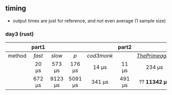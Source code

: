 
## timing
- output times are just for reference, and not even average (1 sample size)

### day3 (rust)
||part1||||part2|||
|:-:|:-:|:-:|:-:|:-:|:-:|:-:|:-:|
|method|_fast_|_slow_ |_p_    |_cod3monk_|      |[_ThePrimeagen_](https://github.com/ThePrimeagen/aoc/blob/b1d49d52e02c165977db796e7f0082e0879cd5ce/src/bin/day3.rs#L46-L71)|_cod3monk_|
|      |20 µs |573 µs |176 µs |14 µs     |11 µs |234 µs         |7 µs      |
|      |672 µs|9123 µs|5091 µs|341 µs    |491 µs|?? **11342 µs**|458 µs    |
